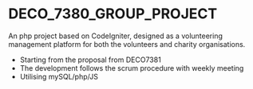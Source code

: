 # DECO_7380_GROUP_PROJECT
 An php project based on CodeIgniter, designed as a volunteering management platform for both the volunteers and charity organisations.
 - Starting from the proposal from DECO7381
 - The development follows the scrum procedure with weekly meeting
 - Utilising mySQL/php/JS

